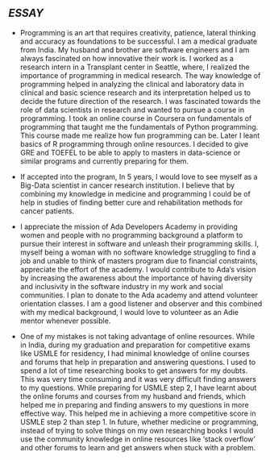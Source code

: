## *_ESSAY_*

* Programming is an art that requires creativity, patience, lateral thinking and accuracy as foundations to be successful. I am a medical graduate from India. My husband and brother are software engineers and I am always fascinated on how innovative their work is. I worked as a research intern in a Transplant center in Seattle, where, I realized the importance of programming in medical research. The way knowledge of programming helped in analyzing the clinical and laboratory data in clinical and basic science research and its interpretation helped us to decide the future direction of the research. I was fascinated towards the role of data scientists in research and wanted to pursue a course in programming. I took an online course in Coursera on fundamentals of programming that taught me the fundamentals of Python programming. This course made me realize how fun programming can be. Later I leant basics of R programming through online resources. I decided to give GRE and TOEFEL to be able to apply to masters in data-science or similar programs and currently preparing for them.

* If accepted into the program, In 5 years, I would love to see myself as a Big-Data scientist in cancer research institution. I believe that by combining my knowledge in medicine and programming I could be of help in studies of finding better cure and rehabilitation methods for cancer patients.

* I appreciate the mission of Ada Developers Academy in providing women and people with no programming background a platform to pursue their interest in software and unleash their programming skills. I, myself being a woman with no software knowledge struggling to find a job and unable to think of masters program due to financial constraints, appreciate the effort of the academy. I would contribute to Ada’s vision by increasing the awareness about the importance of having diversity and inclusivity in the software industry in my work and social communities. I plan to donate to the Ada academy and attend volunteer orientation classes. I am a good listener and observer and this combined with my medical background, I would love to volunteer as an Adie mentor whenever possible.

* One of my mistakes is not taking advantage of online resources. While in India, during my graduation and preparation for competitive exams like USMLE for residency, I had minimal knowledge of online courses and forums that help in preparation and answering questions. I used to spend a lot of time researching books to get answers for my doubts. This was very time consuming and it was very difficult finding answers to my questions. While preparing for USMLE step 2, I have learnt about the online forums and courses from my husband and friends, which helped me in preparing and finding answers to my questions in more effective way. This helped me in achieving a more competitive score in USMLE step 2 than step 1.  In future, whether medicine or programming, instead of trying to solve things on my own researching books I would use the community knowledge in online resources like ‘stack overflow’ and other forums to learn and get answers when stuck with a problem.
